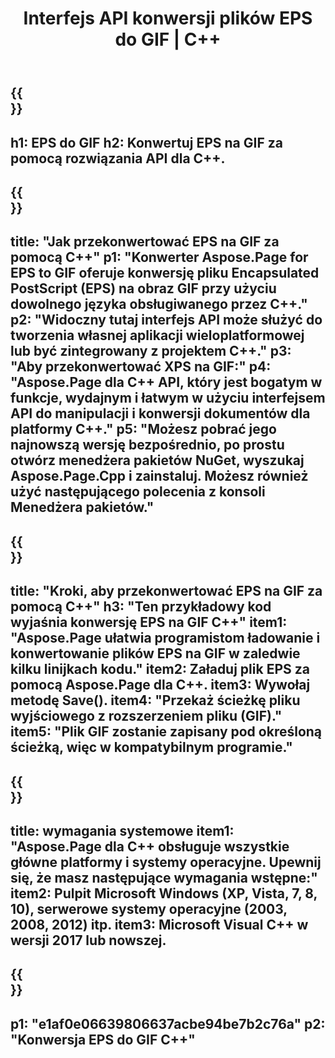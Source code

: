 ﻿---
translation: true
template: /_templates/_conversion-child-cpp.md
title: Interfejs API konwersji plików EPS do GIF | C++
url: /cpp/conversion/eps-to-gif/
description: Konwersja EPS do GIF zapewniona przez Aspose.Page dla rozwiązania API C++. Działa w C++ Runtime Environment dla Windows 32-bitowy, Windows 64-bitowy i Linux 64-bitowy.
informat: EPS
outformat: GIF
otherformats: XPS PS
---

{{<section banner>}}
---
h1: EPS do GIF
h2: Konwertuj EPS na GIF za pomocą rozwiązania API dla C++.
---

{{<section overview>}}
---
title: "Jak przekonwertować EPS na GIF za pomocą C++"
p1: "Konwerter Aspose.Page for EPS to GIF oferuje konwersję pliku Encapsulated PostScript (EPS) na obraz GIF przy użyciu dowolnego języka obsługiwanego przez C++."
p2: "Widoczny tutaj interfejs API może służyć do tworzenia własnej aplikacji wieloplatformowej lub być zintegrowany z projektem C++."
p3: "Aby przekonwertować XPS na GIF:"
p4: "Aspose.Page dla C++ API, który jest bogatym w funkcje, wydajnym i łatwym w użyciu interfejsem API do manipulacji i konwersji dokumentów dla platformy C++."
p5: "Możesz pobrać jego najnowszą wersję bezpośrednio, po prostu otwórz menedżera pakietów NuGet, wyszukaj Aspose.Page.Cpp i zainstaluj. Możesz również użyć następującego polecenia z konsoli Menedżera pakietów."
---

{{<section feature1>}}
---
title: "Kroki, aby przekonwertować EPS na GIF za pomocą C++"
h3: "Ten przykładowy kod wyjaśnia konwersję EPS na GIF C++"
item1: "Aspose.Page ułatwia programistom ładowanie i konwertowanie plików EPS na GIF w zaledwie kilku linijkach kodu."
item2: Załaduj plik EPS za pomocą Aspose.Page dla C++.
item3: Wywołaj metodę Save().
item4: "Przekaż ścieżkę pliku wyjściowego z rozszerzeniem pliku (GIF)."
item5: "Plik GIF zostanie zapisany pod określoną ścieżką, więc w kompatybilnym programie."
---

{{<section feature2>}}
---
title: wymagania systemowe
item1: "Aspose.Page dla C++ obsługuje wszystkie główne platformy i systemy operacyjne. Upewnij się, że masz następujące wymagania wstępne:"
item2: Pulpit Microsoft Windows (XP, Vista, 7, 8, 10), serwerowe systemy operacyjne (2003, 2008, 2012) itp.
item3: Microsoft Visual C++ w wersji 2017 lub nowszej.
---

{{<section gist>}}
---
p1: "e1af0e06639806637acbe94be7b2c76a"
p2: "Konwersja EPS do GIF C++"
---
